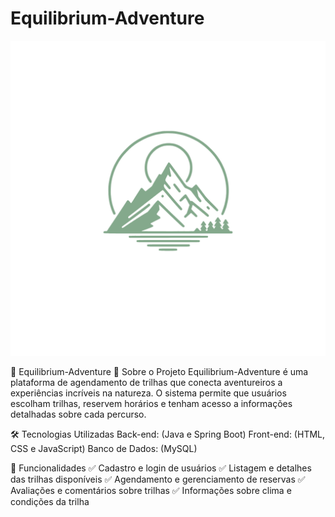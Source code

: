 # Equilibrium-Adventure

![Imagem da logo para o GitHub](assets/logoGitHub.png)

🌿 Equilibrium-Adventure
📌 Sobre o Projeto
Equilibrium-Adventure é uma plataforma de agendamento de trilhas que conecta aventureiros a experiências incríveis na natureza. O sistema permite que usuários escolham trilhas, reservem horários e tenham acesso a informações detalhadas sobre cada percurso.

🛠 Tecnologias Utilizadas
Back-end: (Java e Spring Boot)
Front-end: (HTML, CSS e JavaScript)
Banco de Dados: (MySQL)

🎯 Funcionalidades
✅ Cadastro e login de usuários
✅ Listagem e detalhes das trilhas disponíveis
✅ Agendamento e gerenciamento de reservas
✅ Avaliações e comentários sobre trilhas
✅ Informações sobre clima e condições da trilha
